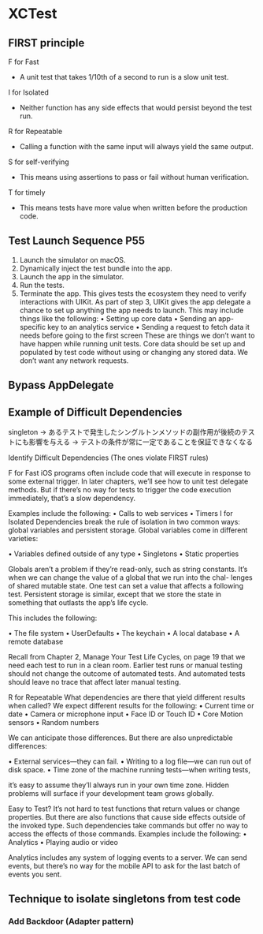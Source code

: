 # XCTest

## FIRST principle

F for Fast 
- A unit test that takes 1/10th of a second to run is a slow unit test.  

I for Isolated 
- Neither function has any side effects that would persist beyond the test run.  

R for Repeatable 
- Calling a function with the same input will always yield the same output.  

S for self-verifying
- This means using assertions to pass or fail without human verification.  

T for timely
- This means tests have more value when written before the production code.  

## Test Launch Sequence P55

1. Launch the simulator on macOS.
2. Dynamically inject the test bundle into the app.
3. Launch the app in the simulator.
4. Run the tests.
5. Terminate the app.
This gives tests the ecosystem they need to verify interactions with UIKit. As part of step 3, UIKit gives the app delegate a chance to set up anything the app needs to launch. This may include things like the following:
• Setting up core data
• Sending an app-specific key to an analytics service
• Sending a request to fetch data it needs before going to the first screen
These are things we don’t want to have happen while running unit tests. Core data should be set up and populated by test code without using or changing any stored data. We don’t want any network requests.


## Bypass AppDelegate

## Example of Difficult Dependencies

singleton -> あるテストで発生したシングルトンメソッドの副作用が後続のテストにも影響を与える -> テストの条件が常に一定であることを保証できなくなる

Identify Difficult Dependencies (The ones violate FIRST rules)

F for Fast iOS programs often include code that will execute in response to some external trigger. 
In later chapters, we’ll see how to unit test delegate methods. But if there’s no way for tests to trigger the code execution immediately, that’s a slow dependency. 

Examples include the following:
• Calls to web services • Timers
I for Isolated Dependencies break the rule of isolation in two common ways: global variables and persistent storage.
Global variables come in different varieties:

• Variables defined outside of any type • Singletons
• Static properties

Globals aren’t a problem if they’re read-only, such as string constants. 
It’s when we can change the value of a global that we run into the chal- lenges of shared mutable state. 
One test can set a value that affects a following test.
Persistent storage is similar, except that we store the state in something that outlasts the app’s life cycle. 

This includes the following:

• The file system
• UserDefaults
• The keychain
• A local database
• A remote database

Recall from Chapter 2, Manage Your Test Life Cycles, on page 19 that we need each test to run in a clean room. 
Earlier test runs or manual testing should not change the outcome of automated tests. 
And automated tests should leave no trace that affect later manual testing.

R for Repeatable What dependencies are there that yield different results when called? 
We expect different results for the following:
• Current time or date
• Camera or microphone input • Face ID or Touch ID
• Core Motion sensors
• Random numbers

We can anticipate those differences. 
But there are also unpredictable differences:

• External services—they can fail.
• Writing to a log file—we can run out of disk space.
• Time zone of the machine running tests—when writing tests,

it’s easy to assume they’ll always run in your own time zone.
Hidden problems will surface if your development team grows globally.

Easy to Test? It’s not hard to test functions that return values or change properties. 
But there are also functions that cause side effects outside of the invoked type. 
Such dependencies take commands but offer no way to access the effects of those commands. Examples include the following:
• Analytics
• Playing audio or video

Analytics includes any system of logging events to a server. 
We can send events, but there’s no way for the mobile API to ask for the last batch of events you sent.


## Technique to isolate singletons from test code

### Add Backdoor (Adapter pattern)
